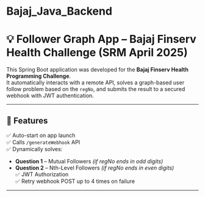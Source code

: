 # Bajaj_Java_Backend
# 💡 Follower Graph App – Bajaj Finserv Health Challenge (SRM April 2025)

This Spring Boot application was developed for the **Bajaj Finserv Health Programming Challenge**.  
It automatically interacts with a remote API, solves a graph-based user follow problem based on the `regNo`, and submits the result to a secured webhook with JWT authentication.

---

## 🚀 Features

✅ Auto-start on app launch  
✅ Calls `/generateWebhook` API  
✅ Dynamically solves:
- **Question 1** – Mutual Followers *(if regNo ends in odd digits)*
- **Question 2** – Nth-Level Followers *(if regNo ends in even digits)*  
✅ JWT Authorization  
✅ Retry webhook POST up to 4 times on failure

---
